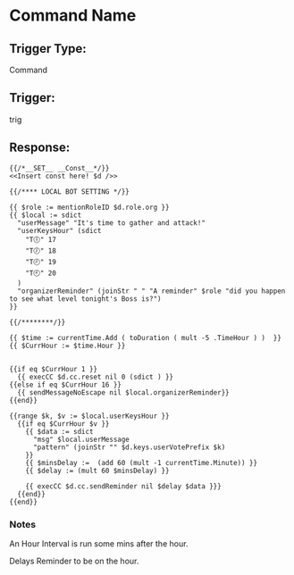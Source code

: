 # Command Name

## Trigger Type:

Command

## Trigger:

trig

## Response:

```
{{/*__SET__ __Const__*/}}
<<Insert const here! $d />>

{{/**** LOCAL BOT SETTING */}}

{{ $role := mentionRoleID $d.role.org }}
{{ $local := sdict
  "userMessage" "It's time to gather and attack!"
  "userKeysHour" (sdict
    "T🕕" 17
    "T🕖" 18
    "T🕗" 19
    "T🕘" 20
  )
  "organizerReminder" (joinStr " " "A reminder" $role "did you happen to see what level tonight's Boss is?")
}}

{{/********/}}

{{ $time := currentTime.Add ( toDuration ( mult -5 .TimeHour ) )  }}
{{ $CurrHour := $time.Hour }}


{{if eq $CurrHour 1 }}
  {{ execCC $d.cc.reset nil 0 (sdict ) }}
{{else if eq $CurrHour 16 }}
  {{ sendMessageNoEscape nil $local.organizerReminder}}
{{end}}

{{range $k, $v := $local.userKeysHour }}
  {{if eq $CurrHour $v }}
    {{ $data := sdict
      "msg" $local.userMessage
      "pattern" (joinStr "" $d.keys.userVotePrefix $k)
    }}
    {{ $minsDelay :=  (add 60 (mult -1 currentTime.Minute)) }}
    {{ $delay := (mult 60 $minsDelay) }}

    {{ execCC $d.cc.sendReminder nil $delay $data }}}
  {{end}}
{{end}}
```

### Notes

An Hour Interval is run some mins after the hour.

Delays Reminder to be on the hour.
